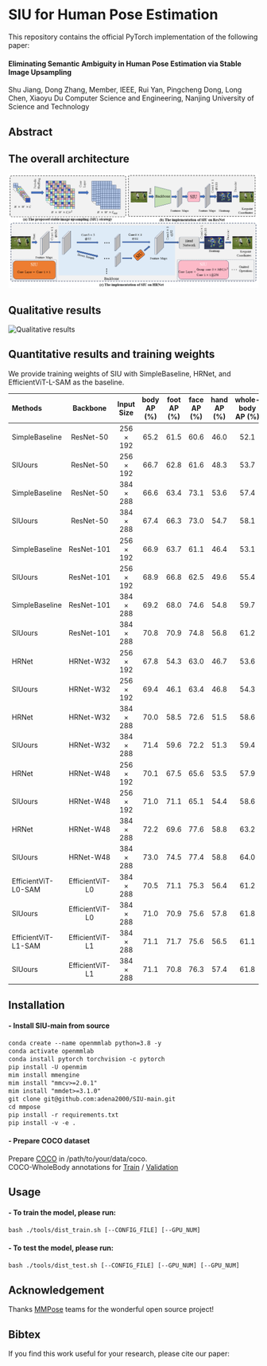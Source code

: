 # SIU for Human Pose Estimation

This repository contains the official PyTorch implementation of the following paper:

#### Eliminating Semantic Ambiguity in Human Pose Estimation via Stable Image Upsampling

Shu Jiang, Dong Zhang, Member, IEEE, Rui Yan, Pingcheng Dong, Long Chen, Xiaoyu Du
Computer Science and Engineering, Nanjing University of Science and Technology 

## Abstract 
<p align="justify">

## The overall architecture
![The overall architecture](https://github.com/adena2000/SIU/blob/main/assets/overall.png)<br>

## Qualitative results
![Qualitative results](https://github.com/adena2000/SIU/blob/main/assets/results.png)<br>

## Quantitative results and training weights<br>
We provide training weights of SIU with SimpleBaseline, HRNet, and EfficientViT-L-SAM as the baseline.<br>

| Methods | Backbone | Input Size | body AP (%)| foot AP (%)| face AP (%)| hand AP (%)| whole-body AP (%)| FLOPs | Params | FPS (f/s)| weights |
| :--- | :---: | :---: | :---: | :---: | :---: | :---: | :---: | :---: | :---: | :---: | ---: |
| SimpleBaseline| ResNet-50 | 256 × 192| 65.2 | 61.5 | 60.6 | 46.0 | 52.1 | 5.5G |34.0M | 1212.6 | - | 
| SIUours | ResNet-50 | 256 × 192 | 66.7 | 62.8 | 61.6 | 48.3 | 53.7 | 4.2G | 23.6M | 1517.0| [weight](https:) | 
| SimpleBaseline | ResNet-50 | 384 × 288 | 66.6 | 63.4 | 73.1 | 53.6 | 57.4 | 12.5G | 34.0M | 558.4 | - | 
| SIUours | ResNet-50 | 384 × 288 | 67.4 | 66.3 | 73.0 | 54.7 | 58.1 | 9.4G | 23.6M | 700.9 | [weight](https:) | 
| SimpleBaseline | ResNet-101 | 256 × 192 | 66.9 | 63.7 | 61.1 | 46.4 | 53.1 | 9.2G | 53.0M | 804.3 | - | 
|SIUours | ResNet-101 |256 × 192 |68.9 | 66.8 | 62.5 | 49.6 | 55.4 | 7.8G |42.5M |926.7|[weight](https:)| 
|SimpleBaseline |ResNet-101 |384 × 288 |69.2 | 68.0 | 74.6 | 54.8 | 59.7 | 20.7G | 53.0M | 370.4 | - | 
|SIUours |ResNet-101 |384 × 288 |70.8 | 70.9 | 74.8 | 56.8 | 61.2 | 17.6G |42.5M |428.6|[weight](https:)| 
|HRNet |HRNet-W32 |256 × 192 |67.8 | 54.3 | 63.0 | 46.7 | 53.6 | 7.7G |28.5M |750.2| - | 
|SIUours |HRNet-W32 |256 × 192 |69.4 | 46.1 | 63.4 | 46.8 | 54.3 | 7.4G |26.6M |753.0|[weight](https:)| 
|HRNet |HRNet-W32 |384 × 288 |70.0 | 58.5 | 72.6 | 51.5 | 58.6 | 17.3G |28.5M |337.3|-| 
|SIUours |HRNet-W32 |384 × 288 |71.4 | 59.6 | 72.2 | 51.3 | 59.4 | 16.6G |26.6M |337.9|[weight](https:)| 
|HRNet |HRNet-W48 |256 × 192 |70.1 |67.5 |65.6 |53.5 |57.9 |15.8G |63.6M |430.0|-| 
|SIUours |HRNet-W48 |256 × 192 |71.0 | 71.1 | 65.1 | 54.4 | 58.6 | 15.1G |59.2M |436.5|[weight](https:)| 
|HRNet |HRNet-W48 |384 × 288| 72.2 | 69.6 | 77.6 | 58.8 | 63.2 | 35.5G |63.6M |196.2|-| 
|SIUours |HRNet-W48 |384 × 288| 73.0 | 74.5 | 77.4 | 58.8 | 64.0 | 33.9G| 59.2M |199.4|[weight](https:)| 
|EfficientViT-L0-SAM |EfficientViT-L0 |384 × 288 |70.5 | 71.1 | 75.3 | 56.4 | 61.2 | 12.7G |32.0M |526.8|[weight](https:)| 
|SIUours |EfficientViT-L0 |384 × 288 |71.0 | 70.9|75.6 |57.8| 61.8 | 10.3G | 27.9M |616.0 |[weight](https:)| 
|EfficientViT-L1-SAM |EfficientViT-L1 |384 × 288 |71.1 | 71.7 | 75.6 | 56.5 | 61.1 | 14.2G |42.3M |460.3|[weight](https:)| 
|SIUours |EfficientViT-L1 |384 × 288 |71.1 | 70.8 | 76.3 | 57.4 | 61.8  | 11.8G| 38.1M | 528.0|[weight](https:)| 

## Installation<br>
#### - Install SIU-main from source<br>
```
conda create --name openmmlab python=3.8 -y
conda activate openmmlab
conda install pytorch torchvision -c pytorch
pip install -U openmim
mim install mmengine
mim install "mmcv>=2.0.1"
mim install "mmdet>=3.1.0"
git clone git@github.com:adena2000/SIU-main.git
cd mmpose
pip install -r requirements.txt
pip install -v -e . 
```
#### - Prepare COCO dataset<br>
Prepare [COCO](https://cocodataset.org/#download) in /path/to/your/data/coco.<br>
COCO-WholeBody annotations for [Train](https://connecthkuhk-my.sharepoint.com/:u:/g/personal/js20_connect_hku_hk/EfE4vxMce2NNiEfJUySLTmwBS5Ay2rbp5-7sHxN6BoldFw?e=tKTLi2) / [Validation](https://connecthkuhk-my.sharepoint.com/:u:/g/personal/js20_connect_hku_hk/EQuxJ51ZSXVPv6EeGnLT65YBvkaVQLAMRYW6pnk6sobfPA?e=jjV2u4)<br>

## Usage
#### - To train the model, please run:
```
bash ./tools/dist_train.sh [--CONFIG_FILE] [--GPU_NUM]
```
#### - To test the model, please run:
```
bash ./tools/dist_test.sh [--CONFIG_FILE] [--GPU_NUM] [--GPU_NUM]
```

## Acknowledgement<br>
 Thanks [MMPose](https://github.com/open-mmlab/mmpose) teams for the wonderful open source project!
## Bibtex
If you find this work useful for your research, please cite our paper:<br>

